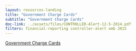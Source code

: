 ```yaml
---
layout: resources-landing 
title: "Government Charge Cards"
subtitle: "Government Charge Cards"
doc-link: ../assets/files/CONTROLLER-Alert-12-5-2014.pdf
filters: financial-reporting controller-alert omb 2015
---
```


[Government Charge Cards]({{site.baseurl}}/assets/files/CONTROLLER-Alert-12-5-2014.pdf)
